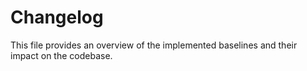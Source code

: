 # Changelog

This file provides an overview of the implemented baselines and their impact on the codebase.
